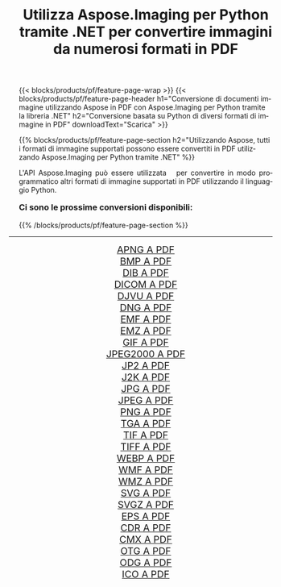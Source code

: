 ﻿---
title: Utilizza Aspose.Imaging per Python tramite .NET per convertire immagini da numerosi formati in PDF 
weight: 3920
url: /it/python-net/conversion/to/pdf/ 
lang: it
langdirlevel: 2
locales: zh-hans,ja,it,ru,de,es,fr,nl,id,lt,pl,pt,vi,tr,ko,zh-hant,ar,hi,th,sv,cs,uk,he
description: Puoi utilizzare Aspose.Imaging per Python tramite la libreria .NET per convertire da una varietà di formati in PDF
---

{{< blocks/products/pf/feature-page-wrap >}}
{{< blocks/products/pf/feature-page-header h1="Conversione di documenti immagine utilizzando Aspose in PDF con Aspose.Imaging per Python tramite la libreria .NET" h2="Conversione basata su Python di diversi formati di immagine in PDF" downloadText="Scarica" >}}


{{% blocks/products/pf/feature-page-section  h2="Utilizzando Aspose, tutti i formati di immagine supportati possono essere convertiti in PDF utilizzando Aspose.Imaging per Python tramite .NET" %}}
<p align=justify>L'API Aspose.Imaging può essere utilizzata   per convertire in modo programmatico altri formati di immagine supportati in PDF utilizzando il linguaggio Python.</p>
<h3 style="margin-top:16px;">
Ci sono le prossime conversioni disponibili:
</h3>
{{% /blocks/products/pf/feature-page-section %}}
<div class="container-fluid productfamilypage bg-gray">
    <div class="convertypes bg-gray agp-content section">
        <div class="container">
		<hr style="margin-left:-20px;"/>
		<div class="row other-converters" style="gap: 10px;font-size: 19px;text-align:center;">
		    <div class='col-md-3 other-converter remove-lp remove-rp'><a href="/imaging/it/python-net/conversion/apng-to-pdf/" style="padding:15px;">APNG A PDF</a></div>
<div class='col-md-3 other-converter remove-lp remove-rp'><a href="/imaging/it/python-net/conversion/bmp-to-pdf/" style="padding:15px;">BMP A PDF</a></div>
<div class='col-md-3 other-converter remove-lp remove-rp'><a href="/imaging/it/python-net/conversion/dib-to-pdf/" style="padding:15px;">DIB A PDF</a></div>
<div class='col-md-3 other-converter remove-lp remove-rp'><a href="/imaging/it/python-net/conversion/dicom-to-pdf/" style="padding:15px;">DICOM A PDF</a></div>
<div class='col-md-3 other-converter remove-lp remove-rp'><a href="/imaging/it/python-net/conversion/djvu-to-pdf/" style="padding:15px;">DJVU A PDF</a></div>
<div class='col-md-3 other-converter remove-lp remove-rp'><a href="/imaging/it/python-net/conversion/dng-to-pdf/" style="padding:15px;">DNG A PDF</a></div>
<div class='col-md-3 other-converter remove-lp remove-rp'><a href="/imaging/it/python-net/conversion/emf-to-pdf/" style="padding:15px;">EMF A PDF</a></div>
<div class='col-md-3 other-converter remove-lp remove-rp'><a href="/imaging/it/python-net/conversion/emz-to-pdf/" style="padding:15px;">EMZ A PDF</a></div>
<div class='col-md-3 other-converter remove-lp remove-rp'><a href="/imaging/it/python-net/conversion/gif-to-pdf/" style="padding:15px;">GIF A PDF</a></div>
<div class='col-md-3 other-converter remove-lp remove-rp'><a href="/imaging/it/python-net/conversion/jpeg2000-to-pdf/" style="padding:15px;">JPEG2000 A PDF</a></div>
<div class='col-md-3 other-converter remove-lp remove-rp'><a href="/imaging/it/python-net/conversion/jp2-to-pdf/" style="padding:15px;">JP2 A PDF</a></div>
<div class='col-md-3 other-converter remove-lp remove-rp'><a href="/imaging/it/python-net/conversion/j2k-to-pdf/" style="padding:15px;">J2K A PDF</a></div>
<div class='col-md-3 other-converter remove-lp remove-rp'><a href="/imaging/it/python-net/conversion/jpg-to-pdf/" style="padding:15px;">JPG A PDF</a></div>
<div class='col-md-3 other-converter remove-lp remove-rp'><a href="/imaging/it/python-net/conversion/jpeg-to-pdf/" style="padding:15px;">JPEG A PDF</a></div>
<div class='col-md-3 other-converter remove-lp remove-rp'><a href="/imaging/it/python-net/conversion/png-to-pdf/" style="padding:15px;">PNG A PDF</a></div>
<div class='col-md-3 other-converter remove-lp remove-rp'><a href="/imaging/it/python-net/conversion/tga-to-pdf/" style="padding:15px;">TGA A PDF</a></div>
<div class='col-md-3 other-converter remove-lp remove-rp'><a href="/imaging/it/python-net/conversion/tif-to-pdf/" style="padding:15px;">TIF A PDF</a></div>
<div class='col-md-3 other-converter remove-lp remove-rp'><a href="/imaging/it/python-net/conversion/tiff-to-pdf/" style="padding:15px;">TIFF A PDF</a></div>
<div class='col-md-3 other-converter remove-lp remove-rp'><a href="/imaging/it/python-net/conversion/webp-to-pdf/" style="padding:15px;">WEBP A PDF</a></div>
<div class='col-md-3 other-converter remove-lp remove-rp'><a href="/imaging/it/python-net/conversion/wmf-to-pdf/" style="padding:15px;">WMF A PDF</a></div>
<div class='col-md-3 other-converter remove-lp remove-rp'><a href="/imaging/it/python-net/conversion/wmz-to-pdf/" style="padding:15px;">WMZ A PDF</a></div>
<div class='col-md-3 other-converter remove-lp remove-rp'><a href="/imaging/it/python-net/conversion/svg-to-pdf/" style="padding:15px;">SVG A PDF</a></div>
<div class='col-md-3 other-converter remove-lp remove-rp'><a href="/imaging/it/python-net/conversion/svgz-to-pdf/" style="padding:15px;">SVGZ A PDF</a></div>
<div class='col-md-3 other-converter remove-lp remove-rp'><a href="/imaging/it/python-net/conversion/eps-to-pdf/" style="padding:15px;">EPS A PDF</a></div>
<div class='col-md-3 other-converter remove-lp remove-rp'><a href="/imaging/it/python-net/conversion/cdr-to-pdf/" style="padding:15px;">CDR A PDF</a></div>
<div class='col-md-3 other-converter remove-lp remove-rp'><a href="/imaging/it/python-net/conversion/cmx-to-pdf/" style="padding:15px;">CMX A PDF</a></div>
<div class='col-md-3 other-converter remove-lp remove-rp'><a href="/imaging/it/python-net/conversion/otg-to-pdf/" style="padding:15px;">OTG A PDF</a></div>
<div class='col-md-3 other-converter remove-lp remove-rp'><a href="/imaging/it/python-net/conversion/odg-to-pdf/" style="padding:15px;">ODG A PDF</a></div>
<div class='col-md-3 other-converter remove-lp remove-rp'><a href="/imaging/it/python-net/conversion/ico-to-pdf/" style="padding:15px;">ICO A PDF</a></div>
                </div>
        </div>
    </div>
</div>
<br/>

